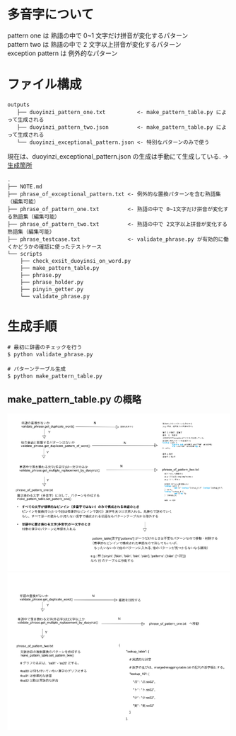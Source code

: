 # 多音字について
pattern one は 熟語の中で 0~1 文字だけ拼音が変化するパターン  
pattern two は 熟語の中で 2 文字以上拼音が変化するパターン  
exception pattern は 例外的なパターン  

# ファイル構成
```
outputs
   ├── duoyinzi_pattern_one.txt          <- make_pattern_table.py によって生成される
   ├── duoyinzi_pattern_two.json         <- make_pattern_table.py によって生成される
   └── duoyinzi_exceptional_pattern.json <- 特別なパターンのみで使う
```
現在は、duoyinzi_exceptional_pattern.json の生成は手動にて生成している.
-> [生成箇所](./scripts/make_pattern_table.py#L233)

```
.
├── NOTE.md
├── phrase_of_exceptional_pattern.txt <- 例外的な置換パターンを含む熟語集（編集可能）  
├── phrase_of_pattern_one.txt         <- 熟語の中で 0~1文字だけ拼音が変化する熟語集（編集可能）  
├── phrase_of_pattern_two.txt         <- 熟語の中で 2文字以上拼音が変化する熟語集（編集可能）
├── phrase_testcase.txt               <- validate_phrase.py が有効的に働くかどうかの確認に使ったテストケース
└── scripts
    ├── check_exsit_duoyinsi_on_word.py
    ├── make_pattern_table.py
    ├── phrase.py
    ├── phrase_holder.py
    ├── pinyin_getter.py
    └── validate_phrase.py
```

# 生成手順
```
# 最初に辞書のチェックを行う
$ python validate_phrase.py

# パターンテーブル生成
$ python make_pattern_table.py 
```

## make_pattern_table.py の概略
![](../../../imgs/pattern_one_of_process_sequence.png)  
![](../../../imgs/pattern_two_of_process_sequence.png)  